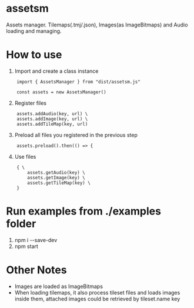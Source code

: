 # assetsm
Assets manager. Tilemaps(.tmj/.json), Images(as ImageBitmaps) and Audio loading and managing.

# How to use

1. Import and create a class instance
```
    import { AssetsManager } from "dist/assetsm.js"

    const assets = new AssetsManager()
```
2. Register files
```
    assets.addAudio(key, url) \
    assets.addImage(key, url) \
    assets.addTileMap(key, url)
```
3. Preload all files you registered in the previous step
```
    assets.preload().then(() => {
```
4. Use files
```
    { \
        assets.getAudio(key) \
        assets.getImage(key) \
        assets.getTileMap(key) \
    }
```
# Run examples from ./examples folder

1. npm i --save-dev
2. npm start

# Other Notes

* Images are loaded as ImageBitmaps
* When loading tilemaps, it also process tileset files and loads images inside them, attached images could be retrieved by tileset.name key
